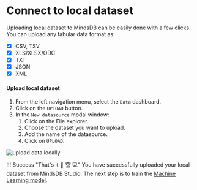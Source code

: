 # Connect to local dataset

Uploading local dataset to MindsDB can be easily done with a few clicks. You can upload any tabular data format as:

* [x] CSV, TSV
* [x] XLS/XLSX/ODC
* [x] TXT
* [x] JSON
* [x] XML

#### Upload local dataset

1. From the left navigation menu, select the `Data` dashboard.
2. Click on the `UPLOAD` button.
3. In the `New datasource` modal window:
    1. Click on the File explorer.
    2. Choose the dataset you want to upload.
    3. Add the name of the datasource.
    4. Click on `UPLOAD`.

![upload data locally](/assets/data/local.gif)

!!! Success "That's it :tada: :trophy:  :computer:"
    You have successfully uploaded your local dataset from MindsDB Studio. The next step is to train the [Machine Learning model](/model/train).

